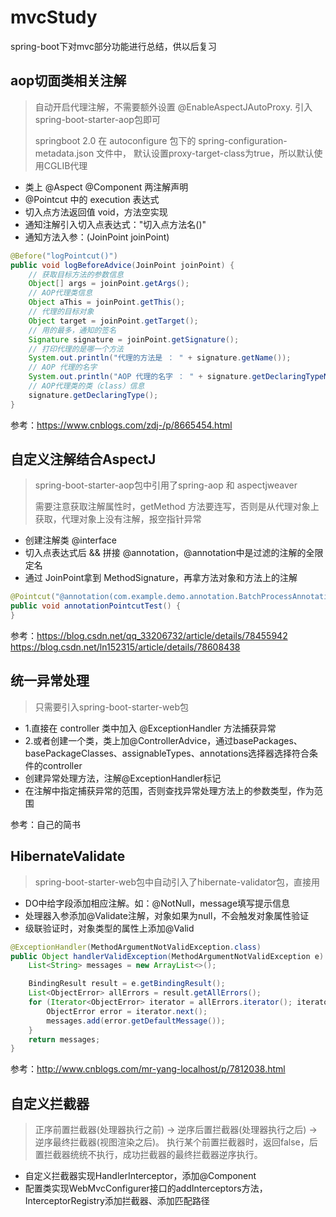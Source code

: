 # mvcStudy
spring-boot下对mvc部分功能进行总结，供以后复习

## aop切面类相关注解

> 自动开启代理注解，不需要额外设置 @EnableAspectJAutoProxy.
> 引入spring-boot-starter-aop包即可
> 
> springboot 2.0 在 autoconfigure 包下的 spring-configuration-metadata.json 文件中，
> 默认设置proxy-target-class为true，所以默认使用CGLIB代理

* 类上 @Aspect @Component 两注解声明
* @Pointcut 中的 execution 表达式
* 切入点方法返回值 void，方法空实现
* 通知注解引入切入点表达式："切入点方法名()"
* 通知方法入参：(JoinPoint joinPoint)

```java
@Before("logPointcut()")
public void logBeforeAdvice(JoinPoint joinPoint) {
    // 获取目标方法的参数信息
    Object[] args = joinPoint.getArgs();
    // AOP代理类信息
    Object aThis = joinPoint.getThis();
    // 代理的目标对象
    Object target = joinPoint.getTarget();
    // 用的最多，通知的签名
    Signature signature = joinPoint.getSignature();
    // 打印代理的是哪一个方法
    System.out.println("代理的方法是 ： " + signature.getName());
    // AOP 代理的名字
    System.out.println("AOP 代理的名字 ： " + signature.getDeclaringTypeName());
    // AOP代理类的类（class）信息
    signature.getDeclaringType();
}
```

参考：https://www.cnblogs.com/zdj-/p/8665454.html

## 自定义注解结合AspectJ

> spring-boot-starter-aop包中引用了spring-aop 和 aspectjweaver
> 
> 需要注意获取注解属性时，getMethod 方法要连写，否则是从代理对象上获取，代理对象上没有注解，报空指针异常

* 创建注解类 @interface
* 切入点表达式后 && 拼接 @annotation，@annotation中是过滤的注解的全限定名
* 通过 JoinPoint拿到 MethodSignature，再拿方法对象和方法上的注解

```java
@Pointcut("@annotation(com.example.demo.annotation.BatchProcessAnnotation)")
public void annotationPointcutTest() {
}
```

参考：https://blog.csdn.net/qq_33206732/article/details/78455942    
https://blog.csdn.net/ln152315/article/details/78608438


## 统一异常处理
> 只需要引入spring-boot-starter-web包

* 1.直接在 controller 类中加入 @ExceptionHandler 方法捕获异常
* 2.或者创建一个类，类上加@ControllerAdvice，通过basePackages、basePackageClasses、assignableTypes、annotations选择器选择符合条件的controller
* 创建异常处理方法，注解@ExceptionHandler标记
* 在注解中指定捕获异常的范围，否则查找异常处理方法上的参数类型，作为范围

参考：自己的简书

## HibernateValidate

> spring-boot-starter-web包中自动引入了hibernate-validator包，直接用

* DO中给字段添加相应注解。如：@NotNull，message填写提示信息
* 处理器入参添加@Validate注解，对象如果为null，不会触发对象属性验证
* 级联验证时，对象类型的属性上添加@Valid

```java
@ExceptionHandler(MethodArgumentNotValidException.class)
public Object handlerValidException(MethodArgumentNotValidException e) {
    List<String> messages = new ArrayList<>();

    BindingResult result = e.getBindingResult();
    List<ObjectError> allErrors = result.getAllErrors();
    for (Iterator<ObjectError> iterator = allErrors.iterator(); iterator.hasNext(); ) {
        ObjectError error = iterator.next();
        messages.add(error.getDefaultMessage());
    }
    return messages;
}
```

参考：http://www.cnblogs.com/mr-yang-localhost/p/7812038.html


## 自定义拦截器

> 正序前置拦截器(处理器执行之前) -> 逆序后置拦截器(处理器执行之后) -> 逆序最终拦截器(视图渲染之后)。
> 执行某个前置拦截器时，返回false，后置拦截器统统不执行，成功拦截器的最终拦截器逆序执行。

* 自定义拦截器实现HandlerInterceptor，添加@Component
* 配置类实现WebMvcConfigurer接口的addInterceptors方法， InterceptorRegistry添加拦截器、添加匹配路径
